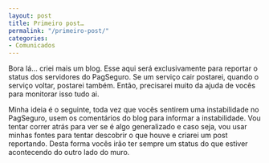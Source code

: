 ```yaml
---
layout: post
title: Primeiro post…
permalink: "/primeiro-post/"
categories:
- Comunicados
---
```


Bora lá... criei mais um blog. Esse aqui será exclusivamente para reportar o status dos servidores do PagSeguro. Se um serviço cair postarei, quando o serviço voltar, postarei também. Então, precisarei muito da ajuda de vocês para monitorar isso tudo ai.

Minha ideia é o seguinte, toda vez que vocês sentirem uma instabilidade no PagSeguro, usem os comentários do blog para informar a instabilidade. Vou tentar correr atrás para ver se é algo generalizado e caso seja, vou usar minhas fontes para tentar descobrir o que houve e criarei um post reportando. Desta forma vocês irão ter sempre um status do que estiver acontecendo do outro lado do muro.